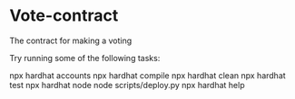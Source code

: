 # Vote-contract

The contract for making a voting


Try running some of the following tasks:


npx hardhat accounts
npx hardhat compile
npx hardhat clean
npx hardhat test
npx hardhat node
node scripts/deploy.py
npx hardhat help
```
